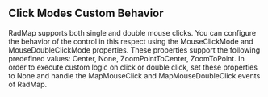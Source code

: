 ## Click Modes Custom Behavior
RadMap supports both single and double mouse clicks. You can configure the behavior of the control in this respect using the MouseClickMode and MouseDoubleClickMode properties. These properties support the following predefined values: Center, None, ZoomPointToCenter, ZoomToPoint.
In order to execute custom logic on click or double click, set these properties to None and handle the MapMouseClick and MapMouseDoubleClick events of RadMap.

[//]: <keywords:Mouse, DoubleClick>